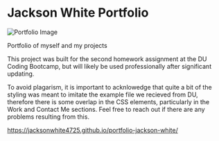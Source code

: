 # Jackson White Portfolio

![Portfolio Image](assets/images/portfolio.png)

Portfolio of myself and my projects

This project was built for the second homework assignment at the DU Coding Bootcamp, but will likely be used professionally after significant updating.

To avoid plagarism, it is important to acknlowedge that quite a bit of the styling was meant to imitate the example file we recieved from DU, therefore there is some overlap in the CSS elements, particularly in the Work and Contact Me sections. Feel free to reach out if there are any problems resulting from this.

https://jacksonwhite4725.github.io/portfolio-jackson-white/